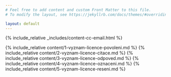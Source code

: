 ```yaml
---
# Feel free to add content and custom Front Matter to this file.
# To modify the layout, see https://jekyllrb.com/docs/themes/#overriding-theme-defaults

layout: default
---
```


{% include_relative _includes/content-cc-email.html %}

{% include_relative content/1-vyznam-licence-povoleni.md %}
{% include_relative content/2-vyznam-licence-citace.md %}
{% include_relative content/3-vyznam-licence-odpoved.md %}
{% include_relative content/4-vyznam-licence-oznaceni.md %}
{% include_relative content/5-vyznam-licence-reseni.md %}

<script src="./js/script-cc-email.js"></script>
